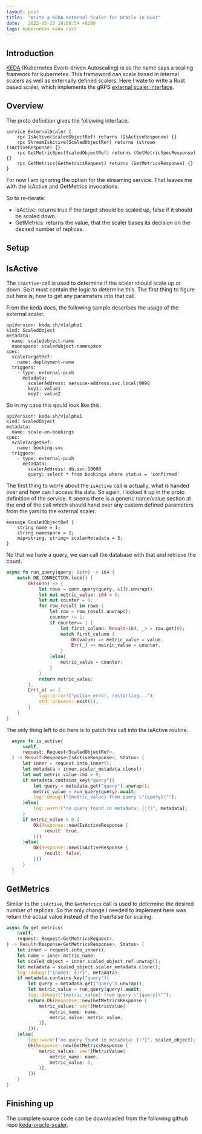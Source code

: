 ```yaml
---
layout: post
title:  "Write a KEDA external Scaler for Oracle in Rust"
date:   2022-05-23 10:08:54 +0200
tags: kubernetes keda rust
---
```


## Introduction

[KEDA](https://keda.sh/) (Kubernetes Event-driven Autoscaling) is as the name says a scaling framwork for kubernetes. This frameword can scale based in internal scalers as well as externally defined scalers. Here I wate to write a Rust based scaler, which implements ths gRPS [external scaler interface](https://keda.sh/docs/2.7/scalers/external/).

## Overview

The proto definition gives the following interface.

```
service ExternalScaler {
    rpc IsActive(ScaledObjectRef) returns (IsActiveResponse) {}
    rpc StreamIsActive(ScaledObjectRef) returns (stream IsActiveResponse) {}
    rpc GetMetricSpec(ScaledObjectRef) returns (GetMetricSpecResponse) {}
    rpc GetMetrics(GetMetricsRequest) returns (GetMetricsResponse) {}
}
```

For now I am ignoring the option for the streaming service. That leaves me with the isActive and GetMetrics invocations.

So to re-iterate:
- isActive: returns true if the target should be scaled up, false if it should be scaled down.
- GetMetrics: returns the value, that the scaler bases its decision on the desired number of replicas.

## Setup


## IsActive

The `isActive`-call is used to determine if the scaler should scale up or down. So it must contain the logic to determine this. The first thing to figure out here is, how to get any parameters into that call.

From the keda docs, the following sample describes the usage of the external scaler.
```
apiVersion: keda.sh/v1alpha1
kind: ScaledObject
metadata:
  name: scaledobject-name
  namespace: scaledobject-namespace
spec:
  scaleTargetRef:
    name: deployment-name
  triggers:
    - type: external-push
      metadata:
        scalerAddress: service-address.svc.local:9090
        key1: value1
        key2: value2
```

So in my case this qould look like this.
```
apiVersion: keda.sh/v1alpha1
kind: ScaledObject
metadata:
  name: scale-on-bookings
spec:
  scaleTargetRef:
    name: booking-svc
  triggers:
    - type: external-push
      metadata:
        scalerAddress: db.svc:10000
        query: select * from bookings where status = 'confirmed'
```

The first thing to worry about the `isActive` call is actually, what is handed over and how can I access the data. So again, I looked it up in the proto definition of the service. It seems there is a generic name/value section at the end of the call which should hand over any custom defined parameters from the yaml to the external scaler.

```
message ScaledObjectRef {
    string name = 1;
    string namespace = 2;
    map<string, string> scalerMetadata = 3;
}
```

No that we have a query, we can call the database with that and retrieve the count.

```rust
async fn run_query(query: &str) -> i64 {
    match DB_CONNECTION.lock() {
        Ok(conn) => {
            let rows = conn.query(query, &[]).unwrap();
            let mut metric_value: i64 = 0;
            let mut counter = 0;
            for row_result in rows {
                let row = row_result.unwrap();
                counter += 1;
                if counter== 1 {
                    let first_column: Result<i64, _> = row.get(0);
                    match first_column {
                        Ok(value) => metric_value = value,
                        Err(_) => metric_value = counter,
                    }
                }else{
                    metric_value = counter;
                }
            }
            return metric_value;
        },
        Err(_e) => {
            log::error!("poison error, restarting...");
            std::process::exit(1);
        }
    }
}
```

The only thing left to do here is to patch this call into the isActive routine.

```rust
  async fn is_active(
      &self,
      request: Request<ScaledObjectRef>,
  ) -> Result<Response<IsActiveResponse>, Status> {
      let inner = request.into_inner();
      let metadata = inner.scaler_metadata.clone();
      let mut metric_value:i64 = 0;
      if metadata.contains_key("query"){
          let query = metadata.get("query").unwrap();
          metric_value = run_query(query).await;
          log::debug!("{metric_value} from query \"{query}\"");
      }else{
          log::warn!("no query found in metadata: {:?}", metadata);
      }
      if metric_value > 0 {
          Ok(Response::new(IsActiveResponse {
              result: true,
          }))    
      }else{
          Ok(Response::new(IsActiveResponse {
              result: false,
          }))    
      }
  }
```

## GetMetrics

Similar to the `isActive`, the `GetMetrics` call is used to determine the desired number of replicas. So the only change I needed to implement here was return the actual value instead of the true/false for scaling.

```rust
async fn get_metrics(
    &self,
    request: Request<GetMetricsRequest>,
) -> Result<Response<GetMetricsResponse>, Status> {
    let inner = request.into_inner();
    let name = inner.metric_name;
    let scaled_object = inner.scaled_object_ref.unwrap();
    let metadata = scaled_object.scaler_metadata.clone();
    log::debug!("{name}: {:?}", metadata);
    if metadata.contains_key("query"){
        let query = metadata.get("query").unwrap();
        let metric_value = run_query(query).await;
        log::debug!("{metric_value} from query \"{query}\"");
        return Ok(Response::new(GetMetricsResponse {
            metric_values: vec![MetricValue{
                metric_name: name,
                metric_value: metric_value,
            }],
        })); 
    }else{
        log::warn!("no query found in metadata: {:?}", scaled_object);
        Ok(Response::new(GetMetricsResponse {
            metric_values: vec![MetricValue{
                metric_name: name,
                metric_value: 0,
            }],
        }))
    }
}
```

## Finishing up

The complete source code can be downloaded from the following github repo [keda-oracle-scaler](https://github.com/apimeister/keda-oracle-scaler).
